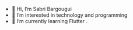 - 👋 Hi, I’m Sabri Bargougui
- 👀 I’m interested in  technology and programming 
- 🌱 I’m currently learning Flutter 
 .

<!---
sabri1bargougui/sabri1bargougui is a ✨ special ✨ repository because its `README.md` (this file) appears on your GitHub profile.
You can click the Preview link to take a look at your changes.
--->
